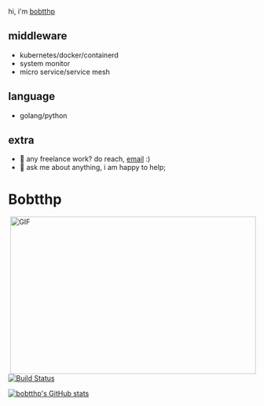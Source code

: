
hi, i'm [bobtthp ]()

## middleware
- kubernetes/docker/containerd
- system monitor
- micro service/service mesh

## language
- golang/python

## extra
  
- 💼 any freelance work? do reach, [email](bobtthp@hotmail.com) :)
- 💬 ask me about anything, i am happy to help;



# Bobtthp  
  <img align="right" alt="GIF" src="https://github.com/abhisheknaiidu/abhisheknaiidu/blob/master/code.gif?raw=true" width="500" height="320" />

[![Build Status](https://travis-ci.org/joemccann/dillinger.svg?branch=master)]()
 
[![bobtthp's GitHub stats](https://github-readme-stats.vercel.app/api?username=bobtthp)]()

